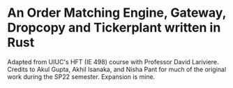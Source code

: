 # An Order Matching Engine, Gateway, Dropcopy and Tickerplant written in Rust

Adapted from UIUC's HFT (IE 498) course with Professor David Lariviere. 
Credits to Akul Gupta, Akhil Isanaka, and Nisha Pant for much of the original work during the SP22 semester.
Expansion is mine. 
